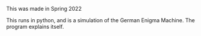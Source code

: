 This was made in Spring 2022

This runs in python, and is a simulation of the German Enigma Machine. The program explains itself.